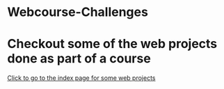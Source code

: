 # Webcourse-Challenges
<h1>Checkout some of the web projects done as part of a course</h1>
<a href="https://ravisara.github.io/Webcourse-Challenges/">Click to go to the index page for some web projects</a>  
